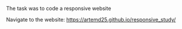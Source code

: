The task was to code a responsive website

Navigate to the website: https://artemd25.github.io/responsive_study/
